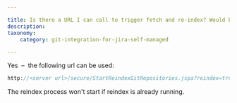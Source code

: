 ```yaml
---

title: Is there a URL I can call to trigger fetch and re-index? Would be nice to add as service hook to GitHub/Gitlab.
description:
taxonomy:
    category: git-integration-for-jira-self-managed

---
```


Yes  –  the following url can be used:

```java
http://<server url>/secure/StartReindexGitRepositories.jspa?reindex=true
```

The reindex process won't start if reindex is already running.

